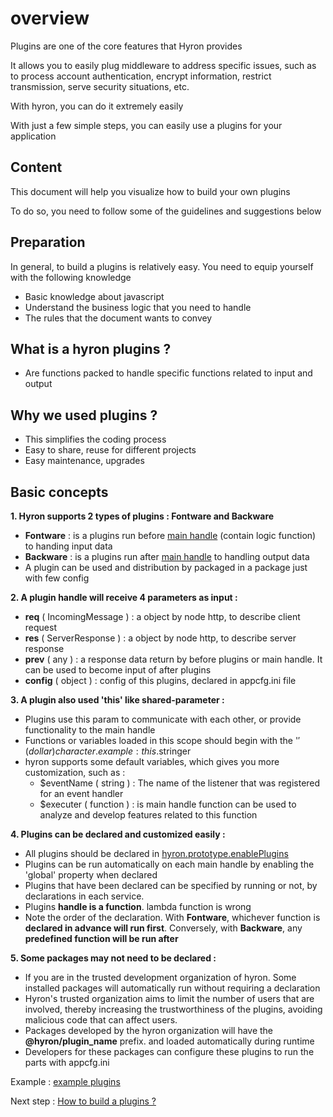 # overview

Plugins are one of the core features that Hyron provides

It allows you to easily plug middleware to address specific issues, such as to process account authentication, encrypt information, restrict transmission, serve security situations, etc.

With hyron, you can do it extremely easily

With just a few simple steps, you can easily use a plugins for your application

## Content

This document will help you visualize how to build your own plugins

To do so, you need to follow some of the guidelines and suggestions below

## Preparation

In general, to build a plugins is relatively easy. You need to equip yourself with the following knowledge

* Basic knowledge about javascript
* Understand the business logic that you need to handle
* The rules that the document wants to convey

## What is a hyron plugins ?

* Are functions packed to handle specific functions related to input and output

## Why we used plugins ?

* This simplifies the coding process
* Easy to share, reuse for different projects
* Easy maintenance, upgrades

## Basic concepts

**1. Hyron supports 2 types of plugins : Fontware and Backware**

* **Fontware** : is a plugins run before [main handle](overview.md) (contain logic function) to handing input data
* **Backware** : is a plugins run after [main handle](overview.md) to handling output data
* A plugin can be used and distribution by packaged in a package just with few config

**2. A plugin handle will receive 4 parameters as input :**

* **req** ( IncomingMessage ) : a object by node http, to describe client request
* **res** ( ServerResponse ) : a object by node http, to describe server response
* **prev** ( any ) : a response data return by before plugins or main handle. It can be used to become input of after plugins
* **config** ( object ) : config of this plugins, declared in appcfg.ini file

**3. A plugin also used 'this' like shared-parameter :**

* Plugins use this param to communicate with each other, or provide functionality to the main handle
* Functions or variables loaded in this scope should begin with the '$' (dollar) character. example : this.$stringer
* hyron supports some default variables, which gives you more customization, such as :
  * $eventName ( string ) : The name of the listener that was registered for an event handler
  * $executer ( function ) : is main handle function can be used to analyze and develop features related to this function

**4. Plugins can be declared and customized easily :**

* All plugins should be declared in [hyron.prototype.enablePlugins](overview.md)
* Plugins can be run automatically on each main handle by enabling the 'global' property when declared
* Plugins that have been declared can be specified by running or not, by declarations in each service.
* Plugins **handle is a function**. lambda function is wrong
* Note the order of the declaration. With **Fontware**, whichever function is **declared in advance will run first**. Conversely, with **Backware**, any **predefined function will be run after**

**5. Some packages may not need to be declared :**

* If you are in the trusted development organization of hyron. Some installed packages will automatically run without requiring a declaration
* Hyron's trusted organization aims to limit the number of users that are involved, thereby increasing the trustworthiness of the plugins, avoiding malicious code that can affect users.
* Packages developed by the hyron organization will have the **@hyron/plugin\_name** prefix. and loaded automatically during runtime
* Developers for these packages can configure these plugins to run the parts with appcfg.ini

Example : [example plugins](example.md)

Next step : [How to build a plugins ?](build-plugins.md)

